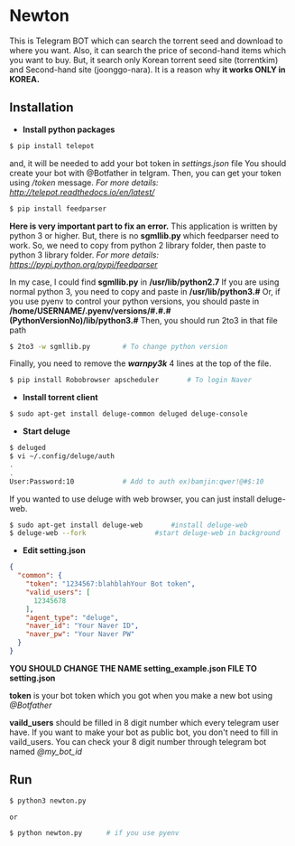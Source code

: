 # Newton

This is Telegram BOT which can search the torrent seed and download to where you want.
Also, it can search the price of second-hand items which you want to buy.
But, it search only Korean torrent seed site (torrentkim) and Second-hand site (joonggo-nara).
It is a reason why **it works ONLY in KOREA.**

## Installation

- **Install python packages**
```bash
$ pip install telepot
```
 and, it will be needed to add your bot token in *settings.json* file
 You should create your bot with @Botfather in telgram.
 Then, you can get your token using  */token*  message.
 *For more details: http://telepot.readthedocs.io/en/latest/*

```bash
$ pip install feedparser
```
**Here is very important part to fix an error.**
This application is written by python 3 or higher.
But, there is no **sgmllib.py** which feedparser need to work.
So, we need to copy from python 2 library folder, then paste to python 3 library folder.
*For more details: https://pypi.python.org/pypi/feedparser*

In my case, I could find **sgmllib.py** in **/usr/lib/python2.7**
If you are using normal python 3, you need to copy and paste in **/usr/lib/python3.#**
Or, if you use pyenv to control your python versions, you should paste in
**/home/USERNAME/.pyenv/versions/#.#.#(PythonVersionNo)/lib/python3.#**
Then, you should run 2to3 in that file path
```bash
$ 2to3 -w sgmllib.py		# To change python version
```
Finally, you need to remove the ***warnpy3k*** 4 lines at the top of the file.

```bash
$ pip install Robobrowser apscheduler		# To login Naver
```

- **Install torrent client**
```bash
$ sudo apt-get install deluge-common deluged deluge-console
```

- **Start deluge**
```bash
$ deluged
$ vi ~/.config/deluge/auth
.
.
User:Password:10			# Add to auth ex)bamjin:qwer!@#$:10
```

If you wanted to use deluge with web browser, you can just install deluge-web.
```bash
$ sudo apt-get install deluge-web		#install deluge-web
$ deluge-web --fork					#start deluge-web in background
```

 - **Edit setting.json**
```json
{
  "common": {
    "token": "1234567:blahblahYour Bot token",
    "valid_users": [
      12345678
    ],
    "agent_type": "deluge",
    "naver_id": "Your Naver ID",
    "naver_pw": "Your Naver PW"
  }
}
```
**YOU SHOULD CHANGE THE NAME setting_example.json FILE TO setting.json**

**token** is your bot token which you got when you make a new bot using *@Botfather*

**vaild_users** should be filled in 8 digit number which every telegram user have.
If you want to make your bot as public bot, you don't need to fill in vaild_users.
You can check your 8 digit number through telegram bot named *@my_bot_id*

## Run
```bash
$ python3 newton.py

or

$ python newton.py 		# if you use pyenv
```

